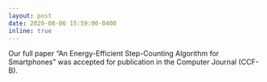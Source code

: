 ```yaml
---
layout: post
date: 2020-08-06 15:59:00-0400
inline: true
---
```


Our full paper “An Energy-Efficient Step-Counting Algorithm for Smartphones” was accepted for publication in the Computer Journal (CCF-B).
